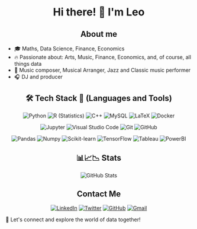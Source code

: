 <div align="center">
  <h1>Hi there! 👋 I'm Leo</h1>
</div>
<div align="center">
<h2>About me</h2> 
</div>

- 🎓 Maths, Data Science, Finance, Economics
- 🔥 Passionate about: Arts, Music, Finance, Economics, and, of course, all things data
- 🎵 Music composer, Musical Arranger, Jazz and Classic music performer
- 🎧 DJ and producer

<div align="center">
<h2> 🛠 Tech Stack 💼 (Languages and Tools)</h2> 


![Python](https://img.shields.io/badge/Python-3776AB?style=flat&logo=python&logoColor=white)
![R (Statistics)](https://img.shields.io/badge/R-276DC3?style=flat&logo=R&logoColor=white)
![C++](https://img.shields.io/badge/C++-00599C?style=flat&logo=C%2B%2B&logoColor=white)
![MySQL](https://img.shields.io/badge/MySQL-4479A1?style=flat-square&logo=MySQL&logoColor=white)
![LaTeX](https://img.shields.io/badge/LaTeX-008080?style=flat-square&logo=LaTeX&logoColor=white)
![Docker](https://img.shields.io/badge/Docker-2496ED?style=flat-square&logo=Docker&logoColor=white)


![Jupyter](https://img.shields.io/badge/Jupyter-F37626?style=flat-square&logo=Jupyter&logoColor=white)
![Visual Studio Code](https://img.shields.io/badge/-Visual%20Studio%20Code-05122A?style=flat&logo=visual-studio-code&logoColor=007ACC)
![Git](https://img.shields.io/badge/-Git-05122A?style=flat&logo=git)
![GitHub](https://img.shields.io/badge/-GitHub-05122A?style=flat&logo=github)

![Pandas](https://img.shields.io/badge/Pandas-150458?style=flat-square&logo=pandas&logoColor=white)
![Numpy](https://img.shields.io/badge/Numpy-013243?style=flat-square&logo=Numpy&logoColor=white)
![Scikit-learn](https://img.shields.io/badge/ScikitLearn-F7931E?style=flat-square&logo=Scikit-learn&logoColor=white)
![TensorFlow](https://img.shields.io/badge/TensorFlow-FF6F00?style=flat-square&logo=TensorFlow&logoColor=white)
![Tableau](https://img.shields.io/badge/Tableau-E97627?style=flat-square&logo=Tableau&logoColor=white)
![PowerBI](https://img.shields.io/badge/PowerBI-F2C811?style=flat-square&logo=PowerBI&logoColor=white)

</div>

<div align="center">
<h2> 📊📈📉 Stats</h2>

![GitHub Stats](https://github-readme-stats.vercel.app/api?username=leocortes85&show_icons=true&theme=radical)

</div>
<div align="center">
<h2> Contact Me</h2>


[![LinkedIn](https://img.shields.io/badge/linkedin-%231DA1F2.svg?style=for-the-badge&logo=linkedin&logoColor=white)](https://www.linkedin.com/in/leonardo-cort%C3%A9s-zambrano-13522295/)
[![Twitter](https://img.shields.io/badge/twitter-%2300acee.svg?color=1DA1F2&style=for-the-badge&logo=twitter&logoColor=white)](https://twitter.com/leocortesz)
[![GitHub](https://img.shields.io/badge/github-%2300acee.svg?color=181717&style=for-the-badge&logo=github&logoColor=white)](https://github.com/pingcap/leocortes85/)
[![Gmail](https://img.shields.io/badge/gmail-%2300acee.svg?color=EA4335&style=for-the-badge&logo=gmail&logoColor=white)](mailto:gleonardo.cortes@gmail.com)

</div>
🌟 Let's connect and explore the world of data together!

